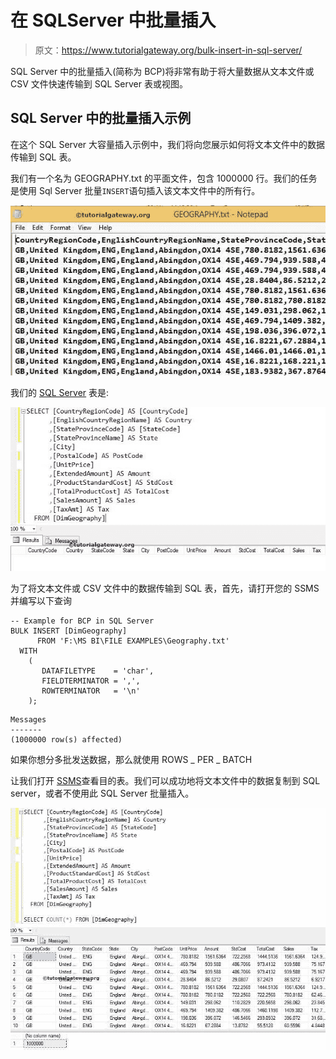 # 在 SQLServer 中批量插入

> 原文：<https://www.tutorialgateway.org/bulk-insert-in-sql-server/>

SQL Server 中的批量插入(简称为 BCP)将非常有助于将大量数据从文本文件或 CSV 文件快速传输到 SQL Server 表或视图。

## SQL Server 中的批量插入示例

在这个 SQL Server 大容量插入示例中，我们将向您展示如何将文本文件中的数据传输到 SQL 表。

我们有一个名为 GEOGRAPHY.txt 的平面文件，包含 1000000 行。我们的任务是使用 Sql Server 批量`INSERT`语句插入该文本文件中的所有行。

![BULK INSERT in SQL Server 1](img/84bdf8e30db00df7bb3ad44c5bef6708.png)

我们的 [SQL Server](https://www.tutorialgateway.org/sql/) 表是:

![BULK INSERT in SQL Server 2](img/4696bb9437b882cb0bbf33334453b00b.png)

为了将文本文件或 CSV 文件中的数据传输到 SQL 表，首先，请打开您的 SSMS 并编写以下查询

```
-- Example for BCP in SQL Server
BULK INSERT [DimGeography] 
      FROM 'F:\MS BI\FILE EXAMPLES\Geography.txt' 
  WITH  
    ( 
       DATAFILETYPE    = 'char', 
       FIELDTERMINATOR = ',', 
       ROWTERMINATOR   = '\n' 
    );
```

```
Messages
-------
(1000000 row(s) affected)
```

如果你想分多批发送数据，那么就使用 ROWS _ PER _ BATCH

让我们打开 [SSMS](https://www.tutorialgateway.org/sql-server-management-studio/)查看目的表。我们可以成功地将文本文件中的数据复制到 SQL server，或者不使用此 SQL Server 批量插入。

![BULK INSERT in SQL Server 6](img/62ea89942fb2b136917da3053755394c.png)